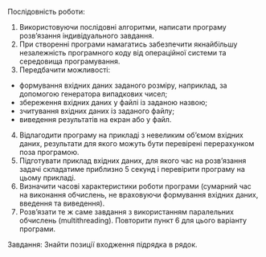 Послідовність роботи:
1. Використовуючи послідовні алгоритми, написати програму розв’язання
індивідуального завдання.
2. При створенні програми намагатись забезпечити якнайбільшу незалежність
програмного коду від операційної системи та середовища програмування.
3. Передбачити можливості:
- формування вхідних даних заданого розміру, наприклад, за допомогою
генератора випадкових чисел;
- збереження вхідних даних у файлі із заданою назвою;
- зчитування вхідних даних із заданого файлу;
- виведення результатів на екран або у файл.
4. Відлагодити програму на прикладі з невеликим об’ємом вхідних даних,
результати для якого можуть бути перевірені перерахунком поза програмою.
5. Підготувати приклад вхідних даних, для якого час на розв’язання задачі
складатиме приблизно 5 секунд і перевірити програму на цьому прикладі.
6. Визначити часові характеристики роботи програми (сумарний час на виконання
обчислень, не враховуючи формування вхідних даних, введення та виведення).
7. Розв’язати те ж саме завдання з використанням паралельних обчислень
(multithreading). Повторити пункт 6 для цього варіанту програми.

Завдання: 
Знайти позиції входження підрядка в рядок.
